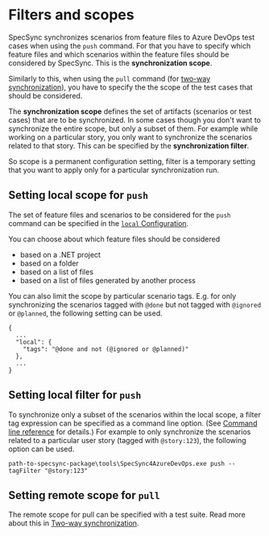 # Filters and scopes

SpecSync synchronizes scenarios from feature files to Azure DevOps test cases when using the `push` command. For that you have to specify which feature files and which scenarios within the feature files should be considered by SpecSync. This is the **synchronization scope**.

Similarly to this, when using the `pull` command \(for [two-way synchronization](../features/pull-features/two-way-synchronization.md)\), you have to specify the the scope of the test cases that should be considered.

The **synchronization scope** defines the set of artifacts \(scenarios or test cases\) that are to be synchronized. In some cases though you don't want to synchronize the entire scope, but only a subset of them. For example while working on a particular story, you only want to synchronize the scenarios related to that story. This can be specified by the **synchronization filter**.

So scope is a permanent configuration setting, filter is a temporary setting that you want to apply only for a particular synchronization run.

## Setting local scope for `push`

The set of feature files and scenarios to be considered for the `push` command can be specified in the [`local` Configuration](../reference/configuration/configuration-local.md).

You can choose about which feature files should be considered

* based on a .NET project
* based on a folder
* based on a list of files
* based on a list of files generated by another process

You can also limit the scope by particular scenario tags. E.g. for only synchronizing the scenarios tagged with `@done` but not tagged with `@ignored` or `@planned`, the following setting can be used.

```text
{
  ...
  "local": {
    "tags": "@done and not (@ignored or @planned)"
  },
  ...
}
```

## Setting local filter for `push`

To synchronize only a subset of the scenarios within the local scope, a filter tag expression can be specified as a command line option. \(See [Command line reference](../reference/command-line-reference/) for details.\) For example to only synchronize the scenarios related to a particular user story \(tagged with `@story:123`\), the following option can be used.

```text
path-to-specsync-package\tools\SpecSync4AzureDevOps.exe push --tagFilter "@story:123"
```

## Setting remote scope for `pull`

The remote scope for pull can be specified with a test suite. Read more about this in [Two-way synchronization](../features/pull-features/two-way-synchronization.md).

